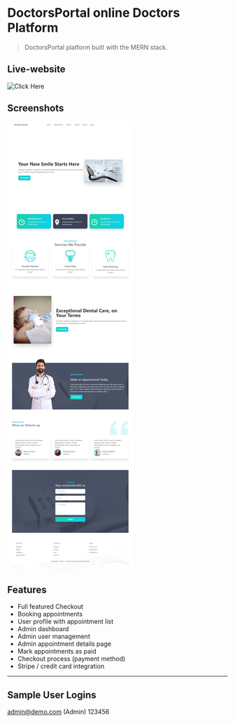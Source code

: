 # DoctorsPortal online Doctors Platform

> DoctorsPortal platform built with the MERN stack.

## Live-website

![Click Here](https://doctors-portal-40ac9.web.app/)

## Screenshots

![App Screenshot](https://github.com/mehrazhossain/doctors-portal-client/blob/main/uploads/screencapture-doctors-portal.png?raw=true)

## Features

- Full featured Checkout
- Booking appointments
- User profile with appointment list
- Admin dashboard
- Admin user management
- Admin appointment details page
- Mark appointments as paid
- Checkout process (payment method)
- Stripe / credit card integration

---

## Sample User Logins

admin@demo.com (Admin)
123456

